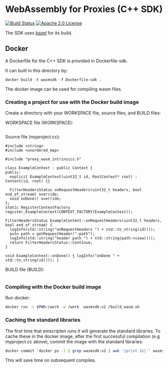 # WebAssembly for Proxies (C++ SDK)

[![Build Status][build-badge]][build-link]
[![Apache 2.0 License][license-badge]][license-link]

The SDK uses [bazel](https://bazel.build/) for its build. 

## Docker

A Dockerfile for the C++ SDK is provided in Dockerfile-sdk.

It can built in this directory by:

```
docker build -t wasmsdk -f Dockerfile-sdk .
```

The docker image can be used for compiling wasm files.

### Creating a project for use with the Docker build image

Create a directory with your WORKSPACE file, source files, and BUILD files:

WORKSPACE file (WORKSPACE):

```

```

Source file (myproject.cc):

```
#include <string>
#include <unordered_map>

#include "proxy_wasm_intrinsics.h"

class ExampleContext : public Context {
public:
  explicit ExampleContext(uint32_t id, RootContext* root) : Context(id, root) {}

  FilterHeadersStatus onRequestHeaders(uint32_t headers, bool end_of_stream) override;
  void onDone() override;
};
static RegisterContextFactory register_ExampleContext(CONTEXT_FACTORY(ExampleContext));

FilterHeadersStatus ExampleContext::onRequestHeaders(uint32_t headers, bool end_of_stream) {
  logInfo(std::string("onRequestHeaders ") + std::to_string(id()));
  auto path = getRequestHeader(":path");
  logInfo(std::string("header path ") + std::string(path->view()));
  return FilterHeadersStatus::Continue;
}

void ExampleContext::onDone() { logInfo("onDone " + std::to_string(id())); }
```

BUILD file (BUILD):

```

```

### Compiling with the Docker build image

Run docker:

```bash
docker run -v $PWD:/work -w /work  wasmsdk:v2 /build_wasm.sh
```

### Caching the standard libraries

The first time that emscripten runs it will generate the standard libraries.  To cache these in the docker image,
after the first successful compilation (e.g myproject.cc above), commit the image with the standard libraries:

```bash
docker commit `docker ps -l | grep wasmsdk:v2 | awk '{print $1}'` wasmsdk:v2
```

This will save time on subsequent compiles.


[build-badge]: https://github.com/proxy-wasm/proxy-wasm-cpp-sdk/workflows/C++/badge.svg?branch=master
[build-link]: https://github.com/proxy-wasm/proxy-wasm-cpp-sdk/actions?query=workflow%3AC%2B%2B+branch%3Amaster
[license-badge]: https://img.shields.io/github/license/proxy-wasm/proxy-wasm-cpp-sdk
[license-link]: https://github.com/proxy-wasm/proxy-wasm-cpp-sdk/blob/master/LICENSE
